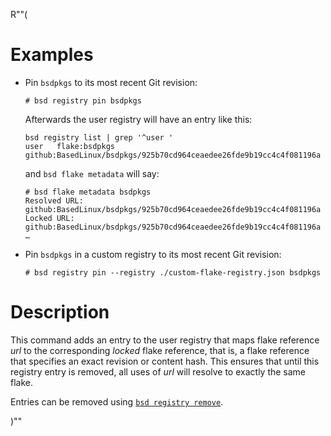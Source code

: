 R""(

# Examples

* Pin `bsdpkgs` to its most recent Git revision:

  ```console
  # bsd registry pin bsdpkgs
  ```

  Afterwards the user registry will have an entry like this:

  ```console
  bsd registry list | grep '^user '
  user   flake:bsdpkgs github:BasedLinux/bsdpkgs/925b70cd964ceaedee26fde9b19cc4c4f081196a
  ```

  and `bsd flake metadata` will say:

  ```console
  # bsd flake metadata bsdpkgs
  Resolved URL:  github:BasedLinux/bsdpkgs/925b70cd964ceaedee26fde9b19cc4c4f081196a
  Locked URL:    github:BasedLinux/bsdpkgs/925b70cd964ceaedee26fde9b19cc4c4f081196a
  …
  ```

* Pin `bsdpkgs` in a custom registry to its most recent Git revision:

  ```console
  # bsd registry pin --registry ./custom-flake-registry.json bsdpkgs
  ```


# Description

This command adds an entry to the user registry that maps flake
reference *url* to the corresponding *locked* flake reference, that
is, a flake reference that specifies an exact revision or content
hash. This ensures that until this registry entry is removed, all uses
of *url* will resolve to exactly the same flake.

Entries can be removed using [`bsd registry
remove`](./bsd3-registry-remove.md).

)""
